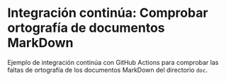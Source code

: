 # Integración continúa: Comprobar ortografía de documentos MarkDown

Ejemplo de integración continúa con GitHub Actions para comprobar las faltas de ortografía de los documentos MarkDown del directorio `doc`. 


